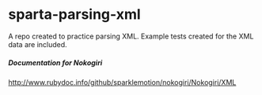 # sparta-parsing-xml
A repo created to practice parsing XML. Example tests created for the XML data are included.
##### Documentation for Nokogiri
http://www.rubydoc.info/github/sparklemotion/nokogiri/Nokogiri/XML
